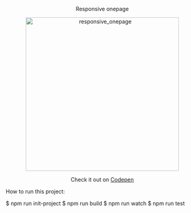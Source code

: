 <p align="center">Responsive onepage</p>

<p align="center">
  <a href="https://ibb.co/kQeANe"><img src="https://preview.ibb.co/dx7KFz/responsive_onepage.jpg" alt="responsive_onepage" border="0" width="400"></a>
</p>

<p align="center">
  Check it out on <a href="https://codepen.io/sophie_gosia/pen/rZBxYw
">Codepen</a>
</p>


How to run this project:

$ npm run init-project 
$ npm run build
$ npm run watch
$ npm run test 
